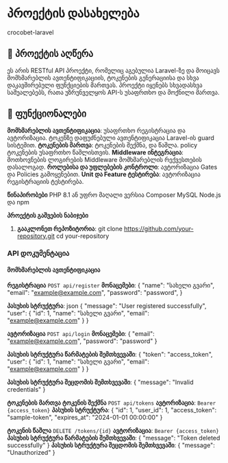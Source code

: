 # პროექტის დასახელება
crocobet-laravel
## 📖 პროექტის აღწერა

ეს არის RESTful API პროექტი, რომელიც აგებულია Laravel-ზე და მოიცავს მომხმარებლის ავთენტიფიკაციის, ტოკენების გენერაციისა და სხვა დაკავშირებული ფუნქციების მართვას. პროექტი იყენებს სხვადასხვა საშუალებებს, რათა უზრუნველყოს API-ს უსაფრთხო და მოქნილი მართვა.

## 🚀 ფუნქციონალები

**მომხმარებლის ავთენტიფიკაცია**:
  უსაფრთხო რეგისტრაცია და ავტორიზაცია.
  ტოკენზე დაფუძნებული ავთენტიფიკაცია Laravel-ის guard სისტემით.
**ტოკენების მართვა**:
  ტოკენების შექმნა, და წაშლა.
  policy ტოკენების უსაფრთხო წაშლისთვის.
**Middleware ინტეგრაცია**:
  მოთხოვნების ლოგირების Middleware მომხმარებლის რექვესთების დასალოგად.
**როლებისა და უფლებების კონტროლი**:
  ავტორიზაცია Gates და Policies გამოყენებით.
**Unit და Feature ტესტირება**:
  ავტორიზაცია რეგისტრაციის ტესტირება.


**წინაპირობები**
PHP 8.1 ან უფრო მაღალი ვერსია
Composer
MySQL 
Node.js და npm 

**პროექტის გაშვების ნაბიჯები**

1. **გააკლონეთ რეპოზიტორია**:
   git clone https://github.com/your-repository.git
   cd your-repository



### API დოკუმენტაცია

#### **მომხმარებლის ავთენტიფიკაცია**
**რეგისტრაცია**
  `POST api/register`
  **მონაცემები**:
    {
      "name": "სახელი გვარი",
      "email": "example@example.com",
      "password": "password",
    }
    
  **პასუხის სტრუქტურა**:
    json
    {
      "message": "User registered successfully",
      "user": {
        "id": 1,
        "name": "სახელი გვარი",
        "email": "example@example.com"
      }
    }
    

**ავტორიზაცია**
  `POST api/login`
  **მონაცემები**:
    {
      "email": "example@example.com",
      "password": "password"
    }
    
  **პასუხის სტრუქტურა წარმატების შემთხვევაში**:
    {
      "token": "access_token",
      "user": {
        "id": 1,
        "name": "სახელი გვარი",
        "email": "example@example.com"
      }
    }
    
  **პასუხის სტრუქტურა შეცდომის შემთხვევაში**:
    {
      "message": "Invalid credentials"
    }
    

**ტოკენების მართვა**
**ტოკენის შექმნა**
  `POST api/tokens`
  **ავტორიზაცია**: `Bearer {access_token}`
  **პასუხის სტრუქტურა**:
    {
      "id": 1,
      "user_id": 1,
      "access_token": "sample-token",
      "expires_at": "2024-01-01 00:00:00"
    }

**ტოკენის წაშლა**
  `DELETE /tokens/{id}`
  **ავტორიზაცია**: `Bearer {access_token}`
  **პასუხის სტრუქტურა წარმატების შემთხვევაში**:
    {
      "message": "Token deleted successfully"
    }
  **პასუხის სტრუქტურა შეცდომის შემთხვევაში**:
    {
      "message": "Unauthorized"
    }




